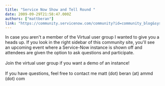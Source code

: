 ```yaml
---
title: "Service Now Show and Tell Round "
date: 2009-09-29T21:58:47.000Z
authors: ["mattberan"]
link: "https://community.servicenow.com/community?id=community_blog&sys_id=fefda62ddbd0dbc01dcaf3231f961947"
---
```

<p>In case you aren't a member of the Virtual user group I wanted to give you a heads up. If you look in the right sidebar of this community site, you'll see an upcoming event where a Service-Now instance is shown off and attendees are given the option to ask questions and participate.<br /><br />Join the virtual user group if you want a demo of an instance!<br /><br />If you have questions, feel free to contact me matt (dot) beran (at) ammd (dot) com</p>